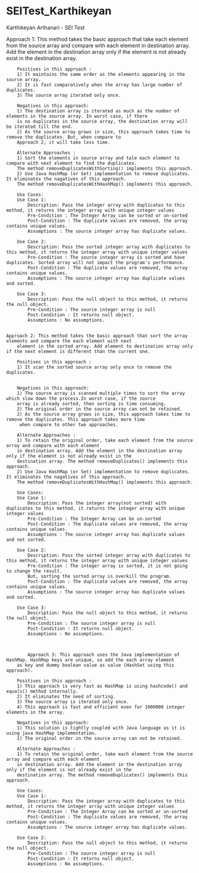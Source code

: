 # SEITest_Karthikeyan
Karthikeyan Arthanari - SEI Test

Approach 1: This method takes the basic approach that take each element from the source array and compare with each element
		in destination array. Add the element in the destination array only if the element is not already exist in the 
		destination array.
		
		Positives in this approach :
		1) It maintains the same order as the elements appearing in the source array.
		2) It is fast comparatively when the array has large number of duplicates.
		3) The source array iterated only once. 
		
		Negatives in this approach:
		1) The destination array is iterated as much as the number of elements in the source array. In worst case, if there
		is no duplicates in the source array, the destination array will be iterated till the end. 
		2) As the source array grows in size, this approach takes time to remove the duplicates. But, when compare to 
		Approach 2, it will take less time.
		
		Alternate Approaches : 
		1) Sort the elements in source array and tale each element to compare with next element to find the duplicates.
		The method removeDuplicatesWithSorting() implements this approach.
		2) Use Java HashMap (or Set) implementation to remove duplicates. It eliminates the nagatives of this approach.
		The method removeDuplicatesWithHashMap() implements this approach.
		
		Use Cases:
		Use Case 1:
			Description: Pass the integer array with duplicates to this method, it returns the integer array with unique integer values
			Pre-Condition : The Integer Array can be sorted or un-sorted
			Post-Condition : The duplicate values are removed, the array contains unique values.
			Assumptions : The source integer array has duplicate values.
			
		Use Case 2:
			Description: Pass the sorted integer array with duplicates to this method, it returns the integer array with unique integer values
			Pre-Condition : The source integer array is sorted and have duplicates. Sorted array will not impact the program's performance.
			Post-Condition : The duplicate values are removed, the array contains unique values.
			Assumptions : The source integer array has duplicate values and sorted.
		
		Use Case 3:
			Description: Pass the null object to this method, it returns the null object.
			Pre-Condition : The source integer array is null
			Post-Condition : It returns null object.
			Assumptions : No assumptions.
		
	
	Approach 2: This method takes the basic approach that sort the array elements and compare the each element with next
		element in the sorted array. Add element to destination array only if the next element is different than the current one.
		
		Positives in this approach :
		1) It scan the sorted source array only once to remove the duplicates.
		 
		
		Negatives in this approach:
		1) The source array is scanned multiple times to sort the array which slow down the process.In worst case, if the source 
		array is already sorted, then sorting is time consuming.
		2) The original order in the source array can not be retained.
		2) As the source array grows in size, this approach takes time to remove the duplicates. This approach takes more time
		 when compare to other two approaches.
		
		Alternate Approaches : 
		1) To retain the original order, take each element from the source array and compare with each element
		in destination array. Add the element in the destination array only if the element is not already exist in the 
		destination array. The method removeDuplicates() implements this approach.
		2) Use Java HashMap (or Set) implementation to remove duplicates. It eliminates the nagatives of this approach.
		The method removeDuplicatesWithHashMap() implements this approach.
		
		Use Cases:
		Use Case 1:
			Description: Pass the integer array(not sorted) with duplicates to this method, it returns the integer array with unique integer values
			Pre-Condition : The Integer Array can be un-sorted
			Post-Condition : The duplicate values are removed, the array contains unique values.
			Assumptions : The source integer array has duplicate values and not sorted.
		
		Use Case 2:
			Description: Pass the sorted integer array with duplicates to this method, it returns the integer array with unique integer values
			Pre-Condition : The integer array is sorted, it is not going to change the result. 
			But, sorting the sorted array is overkill the program.
			Post-Condition : The duplicate values are removed, the array contains unique values.
			Assumptions : The source integer array has duplicate values and sorted.
		
		Use Case 3:
			Description: Pass the null object to this method, it returns the null object.
			Pre-Condition : The source integer array is null
			Post-Condition : It returns null object.
			Assumptions : No assumptions.
			
			
			
			Approach 3: This approach uses the Java implementation of HashMap. HashMap keys are unique, so add the each array element
		as key and dummy boolean value as value (HashSet using this approach).
		
		Positives in this approach :
		1) This approach is very fast as HashMap is using hashcode() and equals() method internally.
		2) It eliminates the need of sorting.
		3) The source array is iterated only once.	
		4) This approach is fast and efficient even for 1000000 integer elements in the array.	 
		
		Negatives in this approach:
		1) This solution is tightly coupled with Java language as it is using java HashMap implementation.
		2) The original order in the source array can not be retained. 
		
		Alternate Approaches : 
		1) To retain the original order, take each element from the source array and compare with each element
		in destination array. Add the element in the destination array only if the element is not already exist in the 
		destination array. The method removeDuplicates() implements this approach.
		
		Use Cases:
		Use Case 1:
			Description: Pass the integer array with duplicates to this method, it returns the integer array with unique integer values
			Pre-Condition : The Integer Array can be sorted or un-sorted
			Post-Condition : The duplicate values are removed, the array contains unique values.
			Assumptions : The source integer array has duplicate values.
		
		Use Case 2:
			Description: Pass the null object to this method, it returns the null object.
			Pre-Condition : The source integer array is null
			Post-Condition : It returns null object.
			Assumptions : No assumptions.
